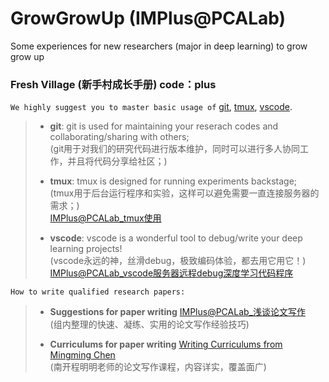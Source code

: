# GrowGrowUp (IMPlus@PCALab)
Some experiences for new researchers (major in deep learning) to grow grow up

### Fresh Village (新手村成长手册) code：plus
`We highly suggest you to master basic usage of` [git](), [tmux](https://pan.baidu.com/s/1ikcNPMHhaWE1rtcPQCJIag), [vscode](https://pan.baidu.com/s/16Q-MQpCUhMpzh2W4mtCPbA).


> * **git**: git is used for maintaining your reserach codes and collaborating/sharing with others;  
> (git用于对我们的研究代码进行版本维护，同时可以进行多人协同工作，并且将代码分享给社区；)
> 
> * **tmux**: tmux is designed for running experiments backstage;  
> (tmux用于后台运行程序和实验，这样可以避免需要一直连接服务器的需求；)  
> [IMPlus@PCALab_tmux使用](https://pan.baidu.com/s/1ikcNPMHhaWE1rtcPQCJIag)
> 
> * **vscode**: vscode is a wonderful tool to debug/write your deep learning projects!  
> (vscode永远的神，丝滑debug，极致编码体验，都去用它用它！)  
> [IMPlus@PCALab_vscode服务器远程debug深度学习代码程序](https://pan.baidu.com/s/16Q-MQpCUhMpzh2W4mtCPbA) 


`How to write qualified research papers:`

> * **Suggestions for paper writing** [IMPlus@PCALab_浅谈论文写作](https://pan.baidu.com/s/1HlYfXJeeYeqHVkkpaSeMMw)  
> (组内整理的快速、凝练、实用的论文写作经验技巧)
>
> * **Curriculums for paper writing** [Writing Curriculums from Mingming Chen](https://mmcheng.net/writing/)  
> (南开程明明老师的论文写作课程，内容详实，覆盖面广)
